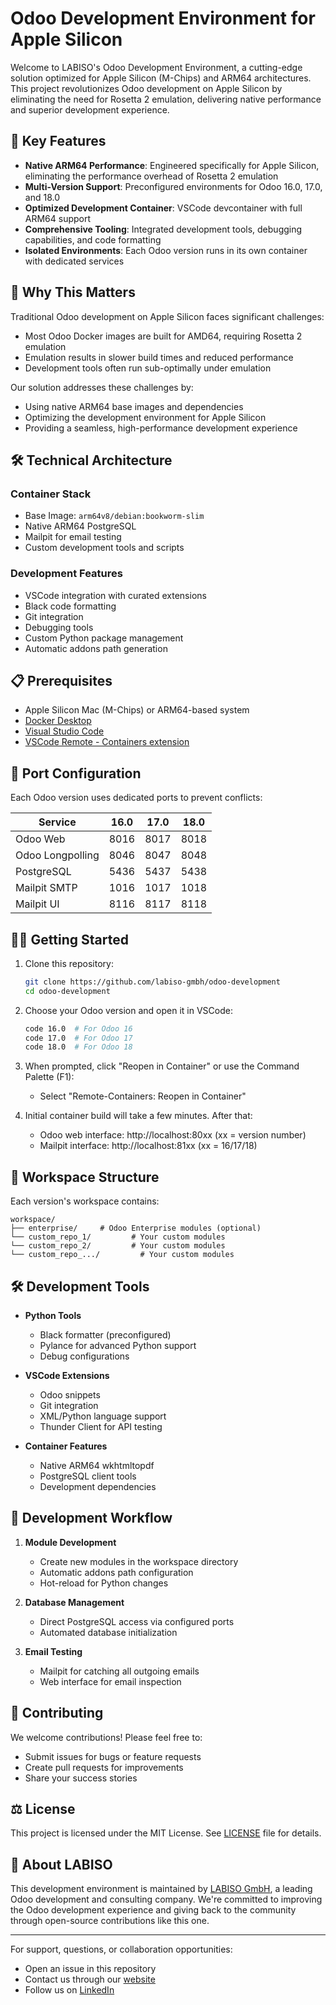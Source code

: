 # Odoo Development Environment for Apple Silicon

Welcome to LABISO's Odoo Development Environment, a cutting-edge solution optimized for Apple Silicon (M-Chips) and ARM64 architectures. This project revolutionizes Odoo development on Apple Silicon by eliminating the need for Rosetta 2 emulation, delivering native performance and superior development experience.

## 🚀 Key Features

- **Native ARM64 Performance**: Engineered specifically for Apple Silicon, eliminating the performance overhead of Rosetta 2 emulation
- **Multi-Version Support**: Preconfigured environments for Odoo 16.0, 17.0, and 18.0
- **Optimized Development Container**: VSCode devcontainer with full ARM64 support
- **Comprehensive Tooling**: Integrated development tools, debugging capabilities, and code formatting
- **Isolated Environments**: Each Odoo version runs in its own container with dedicated services

## 🎯 Why This Matters

Traditional Odoo development on Apple Silicon faces significant challenges:
- Most Odoo Docker images are built for AMD64, requiring Rosetta 2 emulation
- Emulation results in slower build times and reduced performance
- Development tools often run sub-optimally under emulation

Our solution addresses these challenges by:
- Using native ARM64 base images and dependencies
- Optimizing the development environment for Apple Silicon
- Providing a seamless, high-performance development experience

## 🛠 Technical Architecture

### Container Stack
- Base Image: `arm64v8/debian:bookworm-slim`
- Native ARM64 PostgreSQL
- Mailpit for email testing
- Custom development tools and scripts

### Development Features
- VSCode integration with curated extensions
- Black code formatting
- Git integration
- Debugging tools
- Custom Python package management
- Automatic addons path generation

## 📋 Prerequisites

- Apple Silicon Mac (M-Chips) or ARM64-based system
- [Docker Desktop](https://docs.docker.com/get-docker/)
- [Visual Studio Code](https://code.visualstudio.com/download)
- [VSCode Remote - Containers extension](https://marketplace.visualstudio.com/items?itemName=ms-vscode-remote.remote-containers)

## 🚦 Port Configuration

Each Odoo version uses dedicated ports to prevent conflicts:

| Service          | 16.0  | 17.0  | 18.0  |
|-----------------|-------|-------|-------|
| Odoo Web        | 8016  | 8017  | 8018  |
| Odoo Longpolling| 8046  | 8047  | 8048  |
| PostgreSQL      | 5436  | 5437  | 5438  |
| Mailpit SMTP    | 1016  | 1017  | 1018  |
| Mailpit UI      | 8116  | 8117  | 8118  |

## 🏃‍♂️ Getting Started

1. Clone this repository:
   ```bash
   git clone https://github.com/labiso-gmbh/odoo-development
   cd odoo-development
   ```

2. Choose your Odoo version and open it in VSCode:
   ```bash
   code 16.0  # For Odoo 16
   code 17.0  # For Odoo 17
   code 18.0  # For Odoo 18
   ```

3. When prompted, click "Reopen in Container" or use the Command Palette (F1):
   - Select "Remote-Containers: Reopen in Container"

4. Initial container build will take a few minutes. After that:
   - Odoo web interface: http://localhost:80xx (xx = version number)
   - Mailpit interface: http://localhost:81xx (xx = 16/17/18)

## 📁 Workspace Structure

Each version's workspace contains:
```
workspace/
├── enterprise/     # Odoo Enterprise modules (optional)
└── custom_repo_1/         # Your custom modules
└── custom_repo_2/         # Your custom modules
└── custom_repo_.../         # Your custom modules
```

## 🛠 Development Tools

- **Python Tools**
  - Black formatter (preconfigured)
  - Pylance for advanced Python support
  - Debug configurations

- **VSCode Extensions**
  - Odoo snippets
  - Git integration
  - XML/Python language support
  - Thunder Client for API testing

- **Container Features**
  - Native ARM64 wkhtmltopdf
  - PostgreSQL client tools
  - Development dependencies

## 🔄 Development Workflow

1. **Module Development**
   - Create new modules in the workspace directory
   - Automatic addons path configuration
   - Hot-reload for Python changes

2. **Database Management**
   - Direct PostgreSQL access via configured ports
   - Automated database initialization

3. **Email Testing**
   - Mailpit for catching all outgoing emails
   - Web interface for email inspection

## 🤝 Contributing

We welcome contributions! Please feel free to:
- Submit issues for bugs or feature requests
- Create pull requests for improvements
- Share your success stories

## ⚖️ License

This project is licensed under the MIT License. See [LICENSE](LICENSE) file for details.

## 🏢 About LABISO

This development environment is maintained by [LABISO GmbH](https://www.labiso.de), a leading Odoo development and consulting company. We're committed to improving the Odoo development experience and giving back to the community through open-source contributions like this one.

---

For support, questions, or collaboration opportunities:
- Open an issue in this repository
- Contact us through our [website](https://www.labiso.de)
- Follow us on [LinkedIn](https://www.linkedin.com/company/labiso-gmbh)

